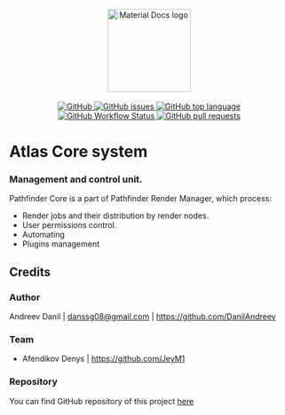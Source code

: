 <a href="#">
    <div align="center">
        <img alt="Material Docs logo" height="150" src="https://avatars0.githubusercontent.com/u/71503317?s=400&u=7786114863bb0b505d06a0f563dbd6acbcfddc78&v=4"/>
    </div>
    <br>
    <div align="center">
        <img alt="GitHub" src="https://img.shields.io/github/license/AtlasRender/atlas-core"/>
        <img alt="GitHub issues" src="https://img.shields.io/github/issues-raw/AtlasRender/atlas-core">
        <img alt="GitHub top language" src="https://img.shields.io/github/languages/top/AtlasRender/atlas-core">
        <img alt="GitHub Workflow Status" src="https://img.shields.io/github/workflow/status/AtlasRender/atlas-core/pathfinder-core-run-tests">
        <img alt="GitHub pull requests" src="https://img.shields.io/github/issues-pr/AtlasRender/atlas-core">
    </div>
</a>

# Atlas Core system
### Management and control unit.
Pathfinder Core is a part of Pathfinder Render Manager, which process:
* Render jobs and their distribution by render nodes.
* User permissions control.
* Automating
* Plugins management


## Credits
### Author
Andreev Danil | danssg08@gmail.com | https://github.com/DanilAndreev
### Team
* Afendikov Denys | https://github.com/JeyM1
### Repository
You can find GitHub repository of this project [here](https://github.com/Pathfinder-Systems/pathfinder-core)
